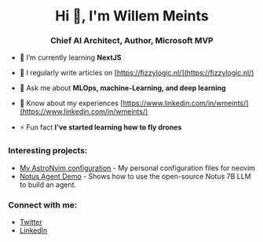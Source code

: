 <h1 align="center">Hi 👋, I'm Willem Meints</h1>
<h3 align="center">Chief AI Architect, Author, Microsoft MVP</h3>

- 🌱 I’m currently learning **NextJS**

- 📝 I regularly write articles on [https://fizzylogic.nl/](https://fizzylogic.nl/)

- 💬 Ask me about **MLOps, machine-Learning, and deep learning**

- 📄 Know about my experiences [https://www.linkedin.com/in/wmeints/](https://www.linkedin.com/in/wmeints/)

- ⚡ Fun fact **I've started learning how to fly drones**

<h3 align="left">Interesting projects:</h3>

- [My AstroNvim configuration](https://github.com/wmeints/astronvim-config) - My personal configuration files for neovim
- [Notus Agent Demo](https://github.com/wmeints/notus-model-demo) - Shows how to use the open-source Notus 7B LLM to build an agent.

<h3 align="left">Connect with me:</h3>
<ul align="left">
<li><a href="https://twitter.com/willem_meints" target="blank">Twitter</a></li>
<li><a href="https://linkedin.com/in/wmeints" target="blank">LinkedIn</a></li>
</ul>
